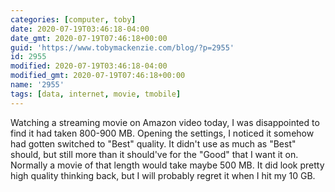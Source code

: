 ```yaml
---
categories: [computer, toby]
date: 2020-07-19T03:46:18-04:00
date_gmt: 2020-07-19T07:46:18+00:00
guid: 'https://www.tobymackenzie.com/blog/?p=2955'
id: 2955
modified: 2020-07-19T03:46:18-04:00
modified_gmt: 2020-07-19T07:46:18+00:00
name: '2955'
tags: [data, internet, movie, tmobile]
---
```


Watching a streaming movie on Amazon video today, I was disappointed to find it had taken 800-900 MB.<!--more-->  Opening  the settings, I noticed it somehow had gotten switched to "Best" quality.  It didn't use as much as "Best" should, but still more than it should've for the "Good" that I want it on.  Normally a movie of that length would take maybe 500 MB.  It did look pretty high quality thinking back, but I will probably regret it when I hit my 10 GB.
